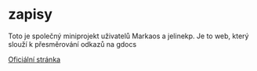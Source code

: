 # zapisy
Toto je společný miniprojekt uživatelů Markaos a jelinekp.
Je to web, který slouží k přesměrování odkazů na gdocs

[Oficiální stránka](http://zapisy.markaos.cz)
